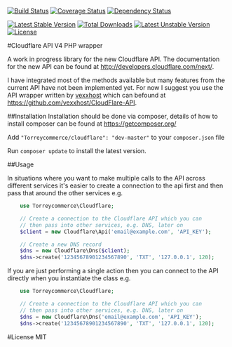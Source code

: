 [![Build Status](https://travis-ci.org/Torreycommerce/cloudflare.svg?branch=master)](https://travis-ci.org/Torreycommerce/cloudflare)
[![Coverage Status](https://img.shields.io/coveralls/Torreycommerce/cloudflare.svg)](https://coveralls.io/r/Torreycommerce/cloudflare?branch=master)
[![Dependency Status](http://www.versioneye.com/user/projects/53e78e96e09a429c6200000a/badge.svg?style=flat)](http://www.versioneye.com/user/projects/53e78e96e09a429c6200000a)

[![Latest Stable Version](https://poser.pugx.org/Torreycommerce/cloudflare/v/stable.svg)](https://packagist.org/packages/Torreycommerce/cloudflare) [![Total Downloads](https://poser.pugx.org/Torreycommerce/cloudflare/downloads.svg)](https://packagist.org/packages/Torreycommerce/cloudflare) [![Latest Unstable Version](https://poser.pugx.org/Torreycommerce/cloudflare/v/unstable.svg)](https://packagist.org/packages/Torreycommerce/cloudflare) [![License](https://poser.pugx.org/Torreycommerce/cloudflare/license.svg)](https://packagist.org/packages/Torreycommerce/cloudflare)

#Cloudflare API V4 PHP wrapper

A work in progress library for the new Cloudflare API. The documentation for the new API  can be found at http://developers.cloudflare.com/next/.


I have integrated most of the methods available but many features from the current API have not been implemented yet. For now I suggest you use the API wrapper written by [vexxhost](https://github.com/vexxhost) which can befound at https://github.com/vexxhost/CloudFlare-API.


##Installation
Installation should be done via composer, details of how to install composer can be found at https://getcomposer.org/


Add `"Torreycommerce/cloudflare": "dev-master"` to your `composer.json` file

Run `composer update` to install the latest version.

##Usage

In situations where you want to make multiple calls to the API across different services it's easier to create a connection to the api first and then pass that around the other services e.g.

```php
    use Torreycommerce\Cloudflare;

    // Create a connection to the Cloudflare API which you can
    // then pass into other services, e.g. DNS, later on
    $client = new Cloudflare\Api('email@example.com', 'API_KEY');

    // Create a new DNS record
    $dns = new Cloudflare\Dns($client);
    $dns->create('12345678901234567890', 'TXT', '127.0.0.1', 120);
```

If you are just performing a single action then you can connect to the API directly when you instantiate the class e.g.
```php
    use Torreycommerce\Cloudflare;

    // Create a connection to the Cloudflare API which you can
    // then pass into other services, e.g. DNS, later on
    $dns = new Cloudflare\Dns('email@example.com', 'API_KEY');
    $dns->create('12345678901234567890', 'TXT', '127.0.0.1', 120);
```

#License
MIT